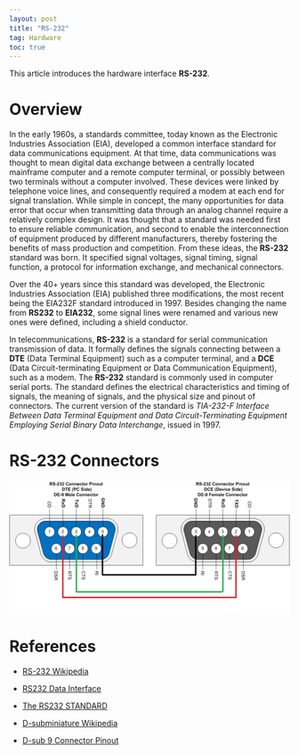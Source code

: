 ```yaml
---
layout: post
title: "RS-232"
tag: Hardware
toc: true
---
```


This article introduces the hardware interface **RS-232**.

<!--more-->

# Overview

In the early 1960s, a standards committee, today known as the Electronic Industries Association (EIA), developed a common interface standard for data communications equipment. At that time, data communications was thought to mean digital data exchange between a centrally located mainframe computer and a remote computer terminal, or possibly between two terminals without a computer involved. These devices were linked by telephone voice lines, and consequently required a modem at each end for signal translation. While simple in concept, the many opportunities for data error that occur when transmitting data through an analog channel require a relatively complex design. It was thought that a standard was needed first to ensure reliable communication, and second to enable the interconnection of equipment produced by different manufacturers, thereby fostering the benefits of mass production and competition. From these ideas, the **RS-232** standard was born. It specified signal voltages, signal timing, signal function, a protocol for information exchange, and mechanical connectors.

Over the 40+ years since this standard was developed, the Electronic Industries Association (EIA) published three modifications, the most recent being the EIA232F standard introduced in 1997. Besides changing the name from **RS232** to **EIA232**, some signal lines were renamed and various new ones were defined, including a shield conductor.

In telecommunications, **RS-232** is a standard for serial communication transmission of data. It formally defines the signals connecting between a **DTE** (Data Terminal Equipment) such as a computer terminal, and a **DCE** (Data Circuit-terminating Equipment or Data Communication Equipment), such as a modem. The **RS-232** standard is commonly used in computer serial ports. The standard defines the electrical characteristics and timing of signals, the meaning of signals, and the physical size and pinout of connectors. The current version of the standard is *TIA-232-F Interface Between Data Terminal Equipment and Data Circuit-Terminating Equipment Employing Serial Binary Data Interchange*, issued in 1997.

# RS-232 Connectors

![RS-232 Male to Female Connector Pinout](/assets/RS-232-male-to-female-connector-pinout.jpg)

# References

* [RS-232 Wikipedia](https://en.wikipedia.org/wiki/RS-232)
* [RS232 Data Interface](http://www.arcelect.com/rs232.htm)
* [The RS232 STANDARD](http://www.camiresearch.com/Data_Com_Basics/RS232_standard.html)

* [D-subminiature Wikipedia](https://en.wikipedia.org/wiki/D-subminiature)
* [D-sub 9 Connector Pinout ](http://www.db9-pinout.com/)
